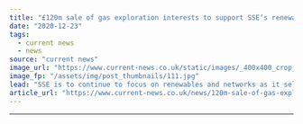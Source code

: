 ```yaml
---
title: "£120m sale of gas exploration interests to support SSE’s renewables and networks businesses"
date: "2020-12-23"
tags: 
  - current news
  - news
source: "current news"
image_url: "https://www.current-news.co.uk/static/images/_400x400_crop_center-center/sse_corporatenews_2018-image-SSE.jpg"
image_fp: "/assets/img/post_thumbnails/111.jpg"
lead: "​SSE is to continue to focus on renewables and networks as it sells all of its interests in its portfolio of gas exploration and production assets."
article_url: "https://www.current-news.co.uk/news/120m-sale-of-gas-exploration-interests-to-support-sses-renewables-and-networks-businesses?utm_source=rss-feeds&utm_medium=rss&utm_campaign=rss"
---
```


---
